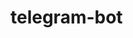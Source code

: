 # telegram-bot

[](https://www4c.wolframalpha.com/Calculate/MSP/MSP26991f6adc31g59a77fb000052i76gc513a6hd7e?MSPStoreType=image/gif&s=3)
